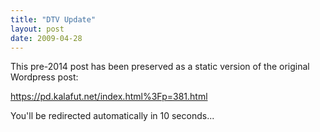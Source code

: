 ```yaml
---
title: "DTV Update"
layout: post
date: 2009-04-28
---
```


This pre-2014 post has been preserved as a static version of the original Wordpress post:

https://pd.kalafut.net/index.html%3Fp=381.html

You'll be redirected automatically in 10 seconds...

<head>
  <meta http-equiv="refresh" content="10;url=https://pd.kalafut.net/index.html%3Fp=381.html">
</head>

